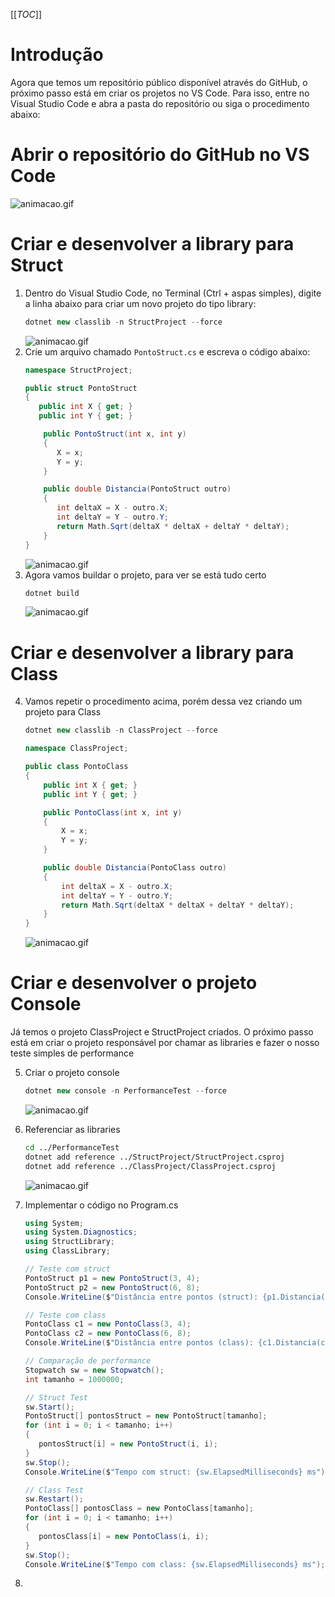 [[_TOC_]]

# Introdução

Agora que temos um repositório público disponível através do GitHub, o próximo passo está em criar os projetos no VS Code. Para isso, entre no Visual Studio Code e abra a pasta do repositório ou siga o procedimento abaixo:

# Abrir o repositório do GitHub no VS Code

![animacao.gif](/.attachments/animacao-b52fbd7d-c3d0-4383-8232-2ddccee63a17.gif)

# Criar e desenvolver a library para Struct

1. Dentro do Visual Studio Code, no Terminal (Ctrl + aspas simples), digite a linha abaixo para criar um novo projeto do tipo library:
   ```csharp
   dotnet new classlib -n StructProject --force
   ```
   ![animacao.gif](/.attachments/animacao-267eeec8-25d2-49ff-9ca3-6884b3e51423.gif)
2. Crie um arquivo chamado ``PontoStruct.cs`` e escreva o código abaixo:
   ```csharp
   namespace StructProject;

   public struct PontoStruct
   {
      public int X { get; }
      public int Y { get; }

       public PontoStruct(int x, int y)
       {
          X = x;
          Y = y;
       }

       public double Distancia(PontoStruct outro)
       {
          int deltaX = X - outro.X;
          int deltaY = Y - outro.Y;
          return Math.Sqrt(deltaX * deltaX + deltaY * deltaY);
       }
   }
   ```
   ![animacao.gif](/.attachments/animacao-801055fe-3424-4b22-abef-6cdf5b9c6533.gif)
3. Agora vamos buildar o projeto, para ver se está tudo certo
   ```csharp
   dotnet build
   ```
   ![animacao.gif](/.attachments/animacao-cd4be883-ddc1-4ec8-af7d-e77a72c59d6e.gif)

# Criar e desenvolver a library para Class

4. Vamos repetir o procedimento acima, porém dessa vez criando um projeto para Class
   ```csharp
   dotnet new classlib -n ClassProject --force
   ```
   ```csharp
   namespace ClassProject;

   public class PontoClass
   {
       public int X { get; }
       public int Y { get; }

       public PontoClass(int x, int y)
       {
           X = x;
           Y = y;
       }

       public double Distancia(PontoClass outro)
       {
           int deltaX = X - outro.X;
           int deltaY = Y - outro.Y;
           return Math.Sqrt(deltaX * deltaX + deltaY * deltaY);
       }
   }
   ```
   ![animacao.gif](/.attachments/animacao-69b36369-a209-4fb8-be2a-cad28fc4dc3c.gif)
   
# Criar e desenvolver o projeto Console

Já temos o projeto ClassProject e StructProject criados. O próximo passo está em criar o projeto responsável por chamar as libraries e fazer o nosso teste simples de performance

5. Criar o projeto console
   ```csharp
   dotnet new console -n PerformanceTest --force
   ```
   ![animacao.gif](/.attachments/animacao-aa7c61cd-ca47-4240-a72d-359603e87dfb.gif)

6. Referenciar as libraries
   ```bash
   cd ../PerformanceTest
   dotnet add reference ../StructProject/StructProject.csproj 
   dotnet add reference ../ClassProject/ClassProject.csproj
   ```
   ![animacao.gif](/.attachments/animacao-fc73190a-9896-477d-af9c-9e5685cc7a73.gif)

7. Implementar o código no Program.cs
   ```csharp
   using System;
   using System.Diagnostics;
   using StructLibrary;
   using ClassLibrary;

   // Teste com struct
   PontoStruct p1 = new PontoStruct(3, 4);
   PontoStruct p2 = new PontoStruct(6, 8);
   Console.WriteLine($"Distância entre pontos (struct): {p1.Distancia(p2)}");

   // Teste com class
   PontoClass c1 = new PontoClass(3, 4);
   PontoClass c2 = new PontoClass(6, 8);
   Console.WriteLine($"Distância entre pontos (class): {c1.Distancia(c2)}");

   // Comparação de performance
   Stopwatch sw = new Stopwatch();
   int tamanho = 1000000;

   // Struct Test
   sw.Start();
   PontoStruct[] pontosStruct = new PontoStruct[tamanho];
   for (int i = 0; i < tamanho; i++)
   {
      pontosStruct[i] = new PontoStruct(i, i);
   }
   sw.Stop();
   Console.WriteLine($"Tempo com struct: {sw.ElapsedMilliseconds} ms");

   // Class Test
   sw.Restart();
   PontoClass[] pontosClass = new PontoClass[tamanho];
   for (int i = 0; i < tamanho; i++)
   {
      pontosClass[i] = new PontoClass(i, i);
   }
   sw.Stop();
   Console.WriteLine($"Tempo com class: {sw.ElapsedMilliseconds} ms");
   ```
   

8. 